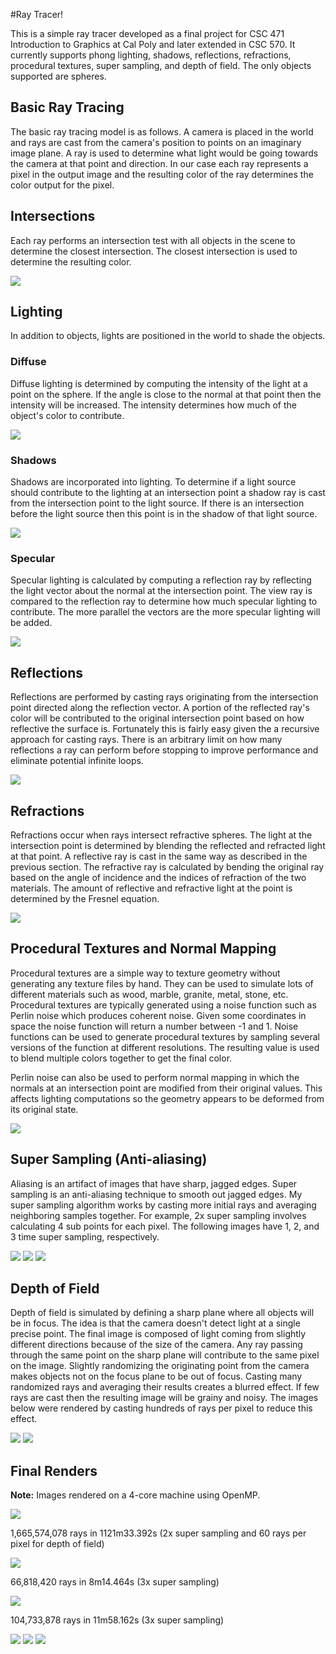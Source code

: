 #Ray Tracer!

This is a simple ray tracer developed as a final project for CSC 471 Introduction to Graphics at Cal Poly and later extended in CSC 570.
It currently supports phong lighting, shadows, reflections, refractions, procedural textures, super sampling, and depth of field.
The only objects supported are spheres.

## Basic Ray Tracing
The basic ray tracing model is as follows.
A camera is placed in the world and rays are cast from the camera's position to points on an imaginary image plane.
A ray is used to determine what light would be going towards the camera at that point and direction.
In our case each ray represents a pixel in the output image and the resulting color of the ray determines the color output for the pixel.

## Intersections
Each ray performs an intersection test with all objects in the scene to determine the closest intersection.
The closest intersection is used to determine the resulting color.

[<img src="https://raw.github.com/marczych/RayTracer/master/samples/timeline/intersection_thumb.jpeg" />](https://raw.github.com/marczych/RayTracer/master/samples/timeline/intersection.jpeg)

## Lighting
In addition to objects, lights are positioned in the world to shade the objects.

### Diffuse
Diffuse lighting is determined by computing the intensity of the light at a point on the sphere.
If the angle is close to the normal at that point then the intensity will be increased.
The intensity determines how much of the object's color to contribute.

[<img src="https://raw.github.com/marczych/RayTracer/master/samples/timeline/diffuse_thumb.jpeg" />](https://raw.github.com/marczych/RayTracer/master/samples/timeline/diffuse.jpeg)

### Shadows
Shadows are incorporated into lighting.
To determine if a light source should contribute to the lighting at an intersection point a shadow ray is cast from the intersection point to the light source.
If there is an intersection before the light source then this point is in the shadow of that light source.

[<img src="https://raw.github.com/marczych/RayTracer/master/samples/timeline/shadows_thumb.jpeg" />](https://raw.github.com/marczych/RayTracer/master/samples/timeline/shadows.jpeg)

### Specular
Specular lighting is calculated by computing a reflection ray by reflecting the light vector about the normal at the intersection point.
The view ray is compared to the reflection ray to determine how much specular lighting to contribute.
The more parallel the vectors are the more specular lighting will be added.

[<img src="https://raw.github.com/marczych/RayTracer/master/samples/timeline/specular_thumb.jpeg" />](https://raw.github.com/marczych/RayTracer/master/samples/timeline/specular.jpeg)

## Reflections
Reflections are performed by casting rays originating from the intersection point directed along the reflection vector.
A portion of the reflected ray's color will be contributed to the original intersection point based on how reflective the surface is.
Fortunately this is fairly easy given the a recursive approach for casting rays.
There is an arbitrary limit on how many reflections a ray can perform before stopping to improve performance and eliminate potential infinite loops.

[<img src="https://raw.github.com/marczych/RayTracer/master/samples/timeline/reflections_thumb.jpeg" />](https://raw.github.com/marczych/RayTracer/master/samples/timeline/reflections.jpeg)

## Refractions
Refractions occur when rays intersect refractive spheres.
The light at the intersection point is determined by blending the reflected and refracted light at that point.
A reflective ray is cast in the same way as described in the previous section.
The refractive ray is calculated by bending the original ray based on the angle of incidence and the indices of refraction of the two materials.
The amount of reflective and refractive light at the point is determined by the Fresnel equation.

[<img src="https://raw.github.com/marczych/RayTracer/master/samples/refraction_2_1_thumb.jpg" />](https://raw.github.com/marczych/RayTracer/master/samples/refraction_2_1.jpg)

## Procedural Textures and Normal Mapping
Procedural textures are a simple way to texture geometry without generating any texture files by hand.
They can be used to simulate lots of different materials such as wood, marble, granite, metal, stone, etc.
Procedural textures are typically generated using a noise function such as Perlin noise which produces coherent noise.
Given some coordinates in space the noise function will return a number between -1 and 1.
Noise functions can be used to generate procedural textures by sampling several versions of the function at different resolutions.
The resulting value is used to blend multiple colors together to get the final color.

Perlin noise can also be used to perform normal mapping in which the normals at an intersection point are modified from their original values.
This affects lighting computations so the geometry appears to be deformed from its original state.

[<img src="https://raw.github.com/marczych/RayTracer/master/samples/allMaterials_2_1_thumb.jpg" />](https://raw.github.com/marczych/RayTracer/master/samples/allMaterials_2_1.jpg)

## Super Sampling (Anti-aliasing)
Aliasing is an artifact of images that have sharp, jagged edges.
Super sampling is an anti-aliasing technique to smooth out jagged edges.
My super sampling algorithm works by casting more initial rays and averaging neighboring samples together.
For example, 2x super sampling involves calculating 4 sub points for each pixel.
The following images have 1, 2, and 3 time super sampling, respectively.

[<img src="https://raw.github.com/marczych/RayTracer/master/samples/timeline/superSamplingx1_thumb.jpeg" />](https://raw.github.com/marczych/RayTracer/master/samples/timeline/superSamplingx1.jpeg)
[<img src="https://raw.github.com/marczych/RayTracer/master/samples/timeline/superSamplingx2_thumb.jpeg" />](https://raw.github.com/marczych/RayTracer/master/samples/timeline/superSamplingx2.jpeg)
[<img src="https://raw.github.com/marczych/RayTracer/master/samples/timeline/superSamplingx3_thumb.jpeg" />](https://raw.github.com/marczych/RayTracer/master/samples/timeline/superSamplingx3.jpeg)

## Depth of Field
Depth of field is simulated by defining a sharp plane where all objects will be in focus.
The idea is that the camera doesn't detect light at a single precise point.
The final image is composed of light coming from slightly different directions because of the size of the camera.
Any ray passing through the same point on the sharp plane will contribute to the same pixel on the image.
Slightly randomizing the originating point from the camera makes objects not on the focus plane to be out of focus.
Casting many randomized rays and averaging their results creates a blurred effect.
If few rays are cast then the resulting image will be grainy and noisy.
The images below were rendered by casting hundreds of rays per pixel to reduce this effect.

[<img src="https://raw.github.com/marczych/RayTracer/master/samples/line_4_300_thumb.jpeg" />](https://raw.github.com/marczych/RayTracer/master/samples/line_4_300.jpeg)
[<img src="https://raw.github.com/marczych/RayTracer/master/samples/lineFar_4_300_thumb.jpeg" />](https://raw.github.com/marczych/RayTracer/master/samples/lineFar_4_300.jpeg)

## Final Renders
__Note:__ Images rendered on a 4-core machine using OpenMP.

[<img src="https://raw.github.com/marczych/RayTracer/master/samples/ballsInAPit_2_60_thumb.jpg" />](https://raw.github.com/marczych/RayTracer/master/samples/ballsInAPit_2_60.jpg)

1,665,574,078 rays in 1121m33.392s (2x super sampling and 60 rays per pixel for depth of field)

[<img src="https://raw.github.com/marczych/RayTracer/master/samples/texturesInYoFace_3_1_thumb.jpg" />](https://raw.github.com/marczych/RayTracer/master/samples/texturesInYoFace_3_1.jpg)

66,818,420 rays in 8m14.464s (3x super sampling)

[<img src="https://raw.github.com/marczych/RayTracer/master/samples/tumbledStones_3_1_thumb.jpg" />](https://raw.github.com/marczych/RayTracer/master/samples/tumbledStones_3_1.jpg)

104,733,878 rays in 11m58.162s (3x super sampling)

[<img src="https://raw.github.com/marczych/RayTracer/master/samples/ballsOnAPlaneClose_3_1_thumb.jpeg" />](https://raw.github.com/marczych/RayTracer/master/samples/ballsOnAPlaneClose_3_1.jpeg)
[<img src="https://raw.github.com/marczych/RayTracer/master/samples/ballsOnAPlane_2_50_thumb.jpeg" />](https://raw.github.com/marczych/RayTracer/master/samples/ballsOnAPlane_2_50.jpeg)
[<img src="https://raw.github.com/marczych/RayTracer/master/samples/triangleSpheres_4_300_thumb.jpeg" />](https://raw.github.com/marczych/RayTracer/master/samples/triangleSpheres_4_300.jpeg)
